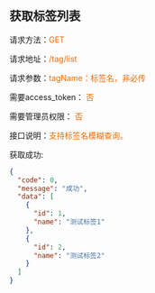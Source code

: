 ## 获取标签列表

<p>请求方法：<span style="color:#e96900">GET</p>
<p>请求地址：<span style="color:#e96900">/tag/list</span></p>
<p>请求参数：<span style="color:#e96900">tagName：标签名，非必传</span></p>
<p>需要access_token： <span style="color:#e96900">否</span></p>
<p>需要管理员权限： <span style="color:#e96900">否</span></p>

<p>接口说明：<span style="color:#e96900">支持标签名模糊查询。</span></p>

获取成功:
```json
{
  "code": 0,
  "message": "成功",
  "data": [
    {
      "id": 1,
      "name": "测试标签1"
    },
    {
      "id": 2,
      "name": "测试标签2"
    }
  ]
}
```